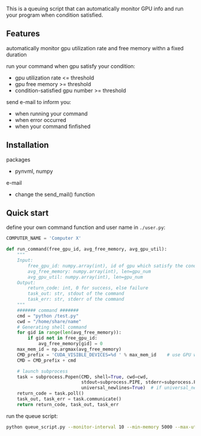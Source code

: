 This is a queuing script that can automatically monitor GPU info
and run your program when condition satisfied.

## Features
automatically monitor gpu utilization rate and free memory withn a fixed duration

run your command when gpu satisfy your condition:
- gpu utilization rate <= threshold
- gpu free memory >= threshold
- condition-satisfied gpu number >= threshold

send e-mail to inform you:
- when running your command
- when error occurred
- when your command finfished

## Installation
packages
- pynvml, numpy

e-mail
- change the send_mail() function

## Quick start

define your own command function and user name in `./user.py`:
```python
COMPUTER_NAME = 'Computer X'

def run_command(free_gpu_id, avg_free_memory, avg_gpu_util):
    """
    Input:
        free_gpu_id: numpy.array(int), id of gpu which satisfy the condition
        avg_free_memory: numpy.array(int), len=gpu_num
        avg_gpu_util: numpy.array(int), len=gpu_num
    Output:
        return_code: int, 0 for success, else failure
        task_out: str, stdout of the command
        task_err: str, stderr of the command
    """
    ####### command #######
    cmd = "python /test.py"
    cwd = "/home/share/name"
    # Generating shell command
    for gid in range(len(avg_free_memory)):
        if gid not in free_gpu_id:
            avg_free_memory[gid] = 0
    max_mem_id = np.argmax(avg_free_memory)
    CMD_prefix = 'CUDA_VISIBLE_DEVICES=%d ' % max_mem_id    # use GPU with maximum GPU memory
    CMD = CMD_prefix + cmd

    # launch subprocess
    task = subprocess.Popen(CMD, shell=True, cwd=cwd, 
                            stdout=subprocess.PIPE, stderr=subprocess.PIPE, 
                            universal_newlines=True)  # if universal_newlines=False the output will be in binary format
    return_code = task.poll()
    task_out, task_err = task.communicate()
    return return_code, task_out, task_err
```

run the queue script:
```bash
python queue_script.py --monitor-interval 10 --min-memory 5000 --max-util 20 --min-gpu 1
```